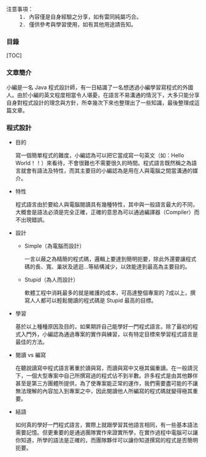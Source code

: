 <pre>
注意事項：
    1. 內容僅是自身經驗之分享，如有雷同純屬巧合。
    2. 僅供參考與學習使用，如有其他用途請告知。
</pre>

### 目錄

[TOC]

### 文章簡介

小編是一名 Java 程式設計師，有一日結識了一名想透過小編學習寫程式的外國人。由於小編的英文程度相當令人堪憂，在語言不易溝通的情況下，大多只能分享自身對程式設計的理念與方針，所幸幾次下來也整理出了一些知識，最後整理成這篇文章。

### 程式設計

* 目的

	寫一個簡單程式的難度，小編認為可以把它當成寫一句英文（如：Hello World！！）來看待，不會很難也不需要很久的時間。程式語言既然稱之為語言就會有語法及特性，而其主要目的小編認為是用在人與電腦之間當溝通的媒介。
	
* 特性

	程式語言由於要給人與電腦閱讀具有幾種特性，其中與一般語言最大的不同，大概會是語法必須是完全正確，正確的意思為可以通過編譯器（Compiler）而不出現錯誤。

* 設計
	
	* Simple（為電腦而設計）
	
		一言以蔽之為精簡的程式碼，邏輯上要達到簡明扼要，除此外還要讓程式碼的長、寬、巢狀及遞迴...等結構減少，以效能達到最高為主要目的。
	
	* Stupid（為人而設計）

		軟體工程中消耗最多的就是維護的成本，可高達整個專案的 7成以上，撰寫人人都可以輕鬆閱讀的程式碼是 Stupid 最高的目標。
	
* 學習

	基於以上種種原因及目的，如果期許自己能學好一門程式語言。除了最初的程式入門外，小編認為通過專案的實作與練習，以有特定目標來學習程式語言是最佳的方法。
	
* 閱讀 vs 編寫

	在聽說讀寫中程式語言著重於讀與寫，而讀與寫中又極其偏重讀。在一般請況下，一個大型專案中自己所撰寫過的程式佔不到半數。許多程式是由其他夥伴甚至是第三方團體所提供，為了使專案能正常的運作，我們需要盡可能的不讓無法理解的內容加入到專案之中，因此閱讀他人所編寫的程式碼就變得極其重要。
	
* 結語

	如何真的學好一門程式語言，實際上就跟學習其他語言相同，有一些基本語法需要記憶。但更重要的是通過團隊實作來證實所學，在實作過程中電腦可以讓你知道，所學的語法是正確的，而團隊夥伴可以讓你知道撰寫的程式是否簡明扼要。


